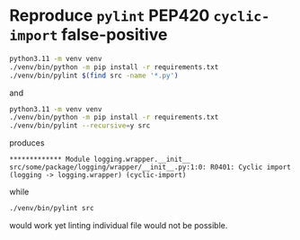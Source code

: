 # Reproduce `pylint` PEP420 `cyclic-import` false-positive

```sh
python3.11 -m venv venv
./venv/bin/python -m pip install -r requirements.txt
./venv/bin/pylint $(find src -name '*.py')
```

and

```sh
python3.11 -m venv venv
./venv/bin/python -m pip install -r requirements.txt
./venv/bin/pylint --recursive=y src
```

produces

```
************* Module logging.wrapper.__init__
src/some/package/logging/wrapper/__init__.py:1:0: R0401: Cyclic import (logging -> logging.wrapper) (cyclic-import)
```

while

```sh
./venv/bin/pylint src
```

would work yet linting individual file would not be possible.
